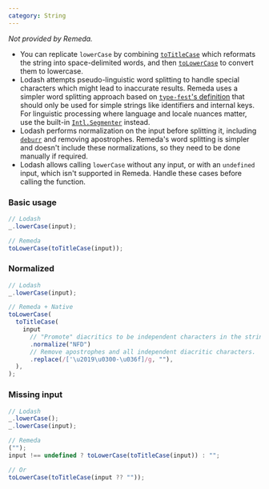 ```yaml
---
category: String
---
```


_Not provided by Remeda._

- You can replicate `lowerCase` by combining [`toTitleCase`](/docs#toTitleCase)
  which reformats the string into space-delimited words, and then
  [`toLowerCase`](/docs#toLowerCase) to convert them to lowercase.
- Lodash attempts pseudo-linguistic word splitting to handle special characters
  which might lead to inaccurate results. Remeda uses a simpler word splitting
  approach based on [`type-fest`'s definition](https://github.com/sindresorhus/type-fest/blob/main/source/words.d.ts)
  that should only be used for simple strings like identifiers and internal
  keys. For linguistic processing where language and locale nuances matter, use
  the built-in [`Intl.Segmenter`](https://developer.mozilla.org/en-US/docs/Web/JavaScript/Reference/Global_Objects/Intl/Segmenter)
  instead.
- Lodash performs normalization on the input before splitting it, including
  [`deburr`](/mapping/lodash#deburr) and removing apostrophes. Remeda's word
  splitting is simpler and doesn't include these normalizations, so they need to
  be done manually if required.
- Lodash allows calling `lowerCase` without any input, or with an `undefined`
  input, which isn't supported in Remeda. Handle these cases before calling the
  function.

### Basic usage

```ts
// Lodash
_.lowerCase(input);

// Remeda
toLowerCase(toTitleCase(input));
```

### Normalized

```ts
// Lodash
_.lowerCase(input);

// Remeda + Native
toLowerCase(
  toTitleCase(
    input
      // "Promote" diacritics to be independent characters in the string.
      .normalize("NFD")
      // Remove apostrophes and all independent diacritic characters.
      .replace(/['\u2019\u0300-\u036f]/g, ""),
  ),
);
```

### Missing input

```ts
// Lodash
_.lowerCase();
_.lowerCase(input);

// Remeda
("");
input !== undefined ? toLowerCase(toTitleCase(input)) : "";

// Or
toLowerCase(toTitleCase(input ?? ""));
```
